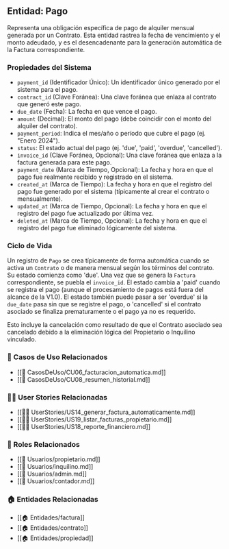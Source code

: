 ## Entidad: Pago

Representa una obligación específica de pago de alquiler mensual generada por un Contrato. Esta entidad rastrea la fecha de vencimiento y el monto adeudado, y es el desencadenante para la generación automática de la Factura correspondiente.

### Propiedades del Sistema

- `payment_id` (Identificador Único): Un identificador único generado por el sistema para el pago.
- `contract_id` (Clave Foránea): Una clave foránea que enlaza al contrato que generó este pago.
- `due_date` (Fecha): La fecha en que vence el pago.
- `amount` (Decimal): El monto del pago (debe coincidir con el monto del alquiler del contrato).
- `payment_period`: Indica el mes/año o período que cubre el pago (ej. "Enero 2024").
- `status`: El estado actual del pago (ej. 'due', 'paid', 'overdue', 'cancelled').
- `invoice_id` (Clave Foránea, Opcional): Una clave foránea que enlaza a la factura generada para este pago.
- `payment_date` (Marca de Tiempo, Opcional): La fecha y hora en que el pago fue realmente recibido y registrado en el sistema.
- `created_at` (Marca de Tiempo): La fecha y hora en que el registro del pago fue generado por el sistema (típicamente al crear el contrato o mensualmente).
- `updated_at` (Marca de Tiempo, Opcional): La fecha y hora en que el registro del pago fue actualizado por última vez.
- `deleted_at` (Marca de Tiempo, Opcional): La fecha y hora en que el registro del pago fue eliminado lógicamente del sistema.

### Ciclo de Vida

Un registro de `Pago` se crea típicamente de forma automática cuando se activa un `Contrato` o de manera mensual según los términos del contrato. Su estado comienza como 'due'. Una vez que se genera la `Factura` correspondiente, se puebla el `invoice_id`. El estado cambia a 'paid' cuando se registra el pago (aunque el procesamiento de pagos está fuera del alcance de la V1.0). El estado también puede pasar a ser 'overdue' si la `due_date` pasa sin que se registre el pago, o 'cancelled' si el contrato asociado se finaliza prematuramente o el pago ya no es requerido.

Esto incluye la cancelación como resultado de que el Contrato asociado sea cancelado debido a la eliminación lógica del Propietario o Inquilino vinculado.

### 🔁 Casos de Uso Relacionados
 - [[📄 CasosDeUso/CU06_facturacion_automatica.md]]
- [[📄 CasosDeUso/CU08_resumen_historial.md]]

### 🧑‍💻 User Stories Relacionadas
 - [[🧑‍💻 UserStories/US14_generar_factura_automaticamente.md]]
- [[🧑‍💻 UserStories/US19_listar_facturas_propietario.md]]
- [[🧑‍💻 UserStories/US18_reporte_financiero.md]]

### 👥 Roles Relacionados
 - [[👥 Usuarios/propietario.md]]
- [[👥 Usuarios/inquilino.md]]
- [[👥 Usuarios/admin.md]]
- [[👥 Usuarios/contador.md]]

### 🏠 Entidades Relacionadas
- [[🏠 Entidades/factura]]
- [[🏠 Entidades/contrato]]
- [[🏠 Entidades/propiedad]]
